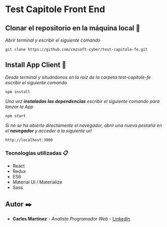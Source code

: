 # Test Capitole Front End

## Clonar el repositorio en la máquina local 📖

_Abrir terminal y escribir el siguiente comando_

```
git clone https://github.com/cmzsoft-cyber/test-capitole-fe.git
```

## Install App Client 🚀

_Desde terminal y situándonos en la raiz de la carpeta test-capitole-fe escribir el siguiente comando_

```
npm install
```

_Una vez **instaladas las dependencias** escribir el siguiente comando para lanzar la App_

```
npm start
```

_Si no se ha abierto directamente el navegador, abrir una nueva pestaña en el **navegador** y acceder a la siguiente url_

```
http://localhost:3000
```

### Tecnologías utilizadas 📋
* React
* Redux
* ES6
* Material UI / Materialize
* Sass



## Autor ✒️

* **Carles Martínez** - *Analista Programador Web* - [LinkedIn](https://www.linkedin.com/in/carles-martinez/)

